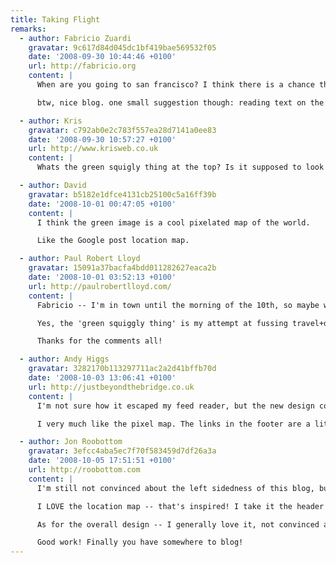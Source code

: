 ```yaml
---
title: Taking Flight
remarks:
  - author: Fabricio Zuardi
    gravatar: 9c617d84d045dc1bf419bae569532f05
    date: '2008-09-30 10:44:46 +0100'
    url: http://fabricio.org
    content: |
      When are you going to san francisco? I think there is a chance that I will be around there too (I will be visiting the us from 8 to 31 of october!)

      btw, nice blog. one small suggestion though: reading text on the left side of my maximized firefox screen is a little annoying, please consider some centralized column or a bigger margin :)

  - author: Kris
    gravatar: c792ab0e2c783f557ea28d7141a0ee83
    date: '2008-09-30 10:57:27 +0100'
    url: http://www.krisweb.co.uk
    content: |
      Whats the green squigly thing at the top? Is it supposed to look like that or is my browser just being a biatch?

  - author: David
    gravatar: b5182e1dfce4131cb25100c5a16ff39b
    date: '2008-10-01 00:47:05 +0100'
    content: |
      I think the green image is a cool pixelated map of the world.

      Like the Google post location map.

  - author: Paul Robert Lloyd
    gravatar: 15091a37bacfa4bdd011282627eaca2b
    date: '2008-10-01 03:52:13 +0100'
    url: http://paulrobertlloyd.com/
    content: |
      Fabricio -- I'm in town until the morning of the 10th, so maybe we could catch up on the 9th?

      Yes, the 'green squiggly thing' is my attempt at fussing travel+design, in the form of a pixelated map. It was multicoloured originally, and I may still alter the colouring in the future.

      Thanks for the comments all!

  - author: Andy Higgs
    gravatar: 3282170b113297711ac2a2d41bffb70d
    date: '2008-10-03 13:06:41 +0100'
    url: http://justbeyondthebridge.co.uk
    content: |
      I'm not sure how it escaped my feed reader, but the new design completely missed me until I saw it in the 'pack newsletter.

      I very much like the pixel map. The links in the footer are a little strong, but I can cope with that.

  - author: Jon Roobottom
    gravatar: 3efcc4aba5ec7f70f583459d7df26a3a
    date: '2008-10-05 17:51:51 +0100'
    url: http://roobottom.com
    content: |
      I'm still not convinced about the left sidedness of this blog, but as you say it's a bold move -- and one that I may (like a LOT of your stuff) come to appreciate.

      I LOVE the location map -- that's inspired! I take it the header "...and is currently located somewhere near..." takes it's data from the last post you wrote? Or maybe you use your iPhone to send it GPS data? Either way, nice work.

      As for the overall design -- I generally love it, not convinced about the line drawing of the world in the background -- but again that could grow on me.

      Good work! Finally you have somewhere to blog!
---
```

